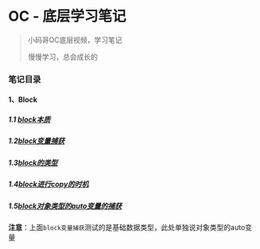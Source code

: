 # OC - 底层学习笔记

> 小码哥OC底层视频，学习笔记
> 
> 慢慢学习，总会成长的

### 笔记目录

#### 1、Block
##### 1.1 [block本质](./block/block1/block1)
##### 1.2[block变量捕获](./block/block2/block2)
##### 1.3[block的类型](./block/block3/block3)
##### 1.4[block进行copy的时机](./block/block4/block4)
##### 1.5[block对象类型的auto变量的捕获](./block/block5/block5)
**注意**：上面`block变量捕获`测试的是基础数据类型，此处单独说对象类型的auto变量
